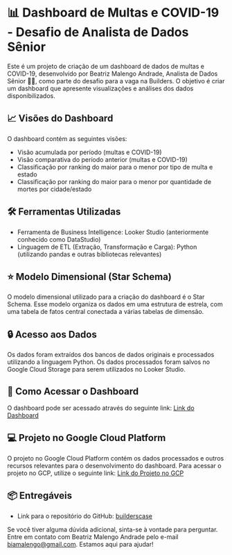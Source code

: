 # 📊 Dashboard de Multas e COVID-19 - Desafio de Analista de Dados Sênior

Este é um projeto de criação de um dashboard de dados de multas e COVID-19, desenvolvido por Beatriz Malengo Andrade, Analista de Dados Sênior 👩‍💻, como parte do desafio para a vaga na Builders. O objetivo é criar um dashboard que apresente visualizações e análises dos dados disponibilizados.

## 📈 Visões do Dashboard

O dashboard contém as seguintes visões:

- Visão acumulada por período (multas e COVID-19)
- Visão comparativa do período anterior (multas e COVID-19)
- Classificação por ranking do maior para o menor por tipo de multa e estado
- Classificação por ranking do maior para o menor por quantidade de mortes por cidade/estado

## 🛠️ Ferramentas Utilizadas

- Ferramenta de Business Intelligence: Looker Studio (anteriormente conhecido como DataStudio)
- Linguagem de ETL (Extração, Transformação e Carga): Python (utilizando pandas e outras bibliotecas relevantes)

## ⭐ Modelo Dimensional (Star Schema)

O modelo dimensional utilizado para a criação do dashboard é o Star Schema. Esse modelo organiza os dados em uma estrutura de estrela, com uma tabela de fatos central conectada a várias tabelas de dimensão.

## 🔒 Acesso aos Dados

Os dados foram extraídos dos bancos de dados originais e processados utilizando a linguagem Python. Os dados processados foram salvos no Google Cloud Storage para serem utilizados no Looker Studio.

## 🚀 Como Acessar o Dashboard

O dashboard pode ser acessado através do seguinte link: [Link do Dashboard](inserir-link-aqui)

## 💻 Projeto no Google Cloud Platform

O projeto no Google Cloud Platform contém os dados processados e outros recursos relevantes para o desenvolvimento do dashboard. Para acessar o projeto no GCP, utilize o seguinte link: [Link do Projeto no GCP](https://console.cloud.google.com/storage/browser/bucket_case-builders;tab=objects?forceOnBucketsSortingFiltering=true&hl=pt-br&project=case-builders&prefix=&forceOnObjectsSortingFiltering=false)

## 📦 Entregáveis

- Link para o repositório do GitHub: [builderscase](https://github.com/BeatrizMalengo/builderscase)

Se você tiver alguma dúvida adicional, sinta-se à vontade para perguntar. Entre em contato com Beatriz Malengo Andrade pelo e-mail <biamalengo@gmail.com>. Estamos aqui para ajudar!
